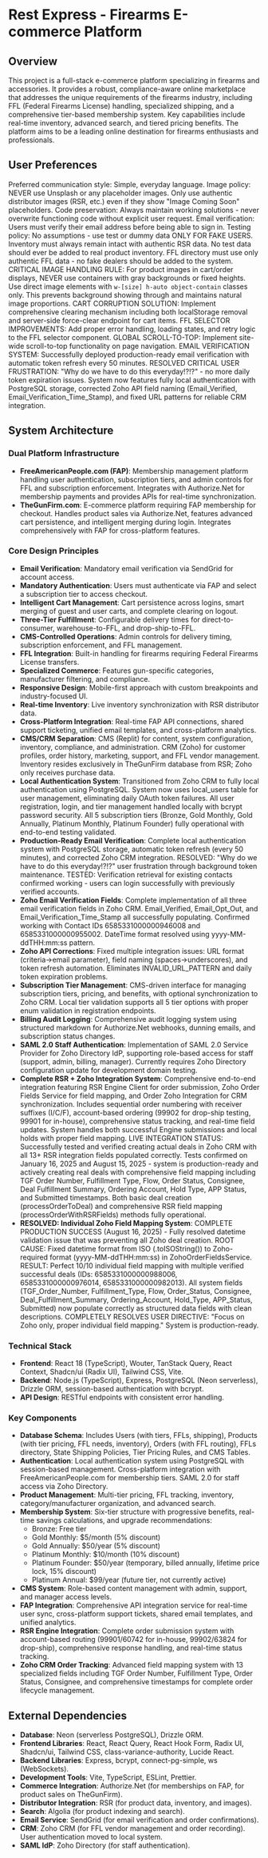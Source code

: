 # Rest Express - Firearms E-commerce Platform

## Overview
This project is a full-stack e-commerce platform specializing in firearms and accessories. It provides a robust, compliance-aware online marketplace that addresses the unique requirements of the firearms industry, including FFL (Federal Firearms License) handling, specialized shipping, and a comprehensive tier-based membership system. Key capabilities include real-time inventory, advanced search, and tiered pricing benefits. The platform aims to be a leading online destination for firearms enthusiasts and professionals.

## User Preferences
Preferred communication style: Simple, everyday language.
Image policy: NEVER use Unsplash or any placeholder images. Only use authentic distributor images (RSR, etc.) even if they show "Image Coming Soon" placeholders.
Code preservation: Always maintain working solutions - never overwrite functioning code without explicit user request.
Email verification: Users must verify their email address before being able to sign in.
Testing policy: No assumptions - use test or dummy data ONLY FOR FAKE USERS. Inventory must always remain intact with authentic RSR data. No test data should ever be added to real product inventory. FFL directory must use only authentic FFL data - no fake dealers should be added to the system.
CRITICAL IMAGE HANDLING RULE: For product images in cart/order displays, NEVER use containers with gray backgrounds or fixed heights. Use direct image elements with `w-[size] h-auto object-contain` classes only. This prevents background showing through and maintains natural image proportions.
CART CORRUPTION SOLUTION: Implement comprehensive clearing mechanism including both localStorage removal and server-side force-clear endpoint for cart items.
FFL SELECTOR IMPROVEMENTS: Add proper error handling, loading states, and retry logic to the FFL selector component.
GLOBAL SCROLL-TO-TOP: Implement site-wide scroll-to-top functionality on page navigation.
EMAIL VERIFICATION SYSTEM: Successfully deployed production-ready email verification with automatic token refresh every 50 minutes. RESOLVED CRITICAL USER FRUSTRATION: "Why do we have to do this everyday!?!?" - no more daily token expiration issues. System now features fully local authentication with PostgreSQL storage, corrected Zoho API field naming (Email_Verified, Email_Verification_Time_Stamp), and fixed URL patterns for reliable CRM integration.

## System Architecture

### Dual Platform Infrastructure
- **FreeAmericanPeople.com (FAP)**: Membership management platform handling user authentication, subscription tiers, and admin controls for FFL and subscription enforcement. Integrates with Authorize.Net for membership payments and provides APIs for real-time synchronization.
- **TheGunFirm.com**: E-commerce platform requiring FAP membership for checkout. Handles product sales via Authorize.Net, features advanced cart persistence, and intelligent merging during login. Integrates comprehensively with FAP for cross-platform features.

### Core Design Principles
- **Email Verification**: Mandatory email verification via SendGrid for account access.
- **Mandatory Authentication**: Users must authenticate via FAP and select a subscription tier to access checkout.
- **Intelligent Cart Management**: Cart persistence across logins, smart merging of guest and user carts, and complete clearing on logout.
- **Three-Tier Fulfillment**: Configurable delivery times for direct-to-consumer, warehouse-to-FFL, and drop-ship-to-FFL.
- **CMS-Controlled Operations**: Admin controls for delivery timing, subscription enforcement, and FFL management.
- **FFL Integration**: Built-in handling for firearms requiring Federal Firearms License transfers.
- **Specialized Commerce**: Features gun-specific categories, manufacturer filtering, and compliance.
- **Responsive Design**: Mobile-first approach with custom breakpoints and industry-focused UI.
- **Real-time Inventory**: Live inventory synchronization with RSR distributor data.
- **Cross-Platform Integration**: Real-time FAP API connections, shared support ticketing, unified email templates, and cross-platform analytics.
- **CMS/CRM Separation**: CMS (Replit) for content, system configuration, inventory, compliance, and administration. CRM (Zoho) for customer profiles, order history, marketing, support, and FFL vendor management. Inventory resides exclusively in TheGunFirm database from RSR; Zoho only receives purchase data.
- **Local Authentication System**: Transitioned from Zoho CRM to fully local authentication using PostgreSQL. System now uses local_users table for user management, eliminating daily OAuth token failures. All user registration, login, and tier management handled locally with bcrypt password security. All 5 subscription tiers (Bronze, Gold Monthly, Gold Annually, Platinum Monthly, Platinum Founder) fully operational with end-to-end testing validated.
- **Production-Ready Email Verification**: Complete local authentication system with PostgreSQL storage, automatic token refresh (every 50 minutes), and corrected Zoho CRM integration. RESOLVED: "Why do we have to do this everyday!?!?" user frustration through background token maintenance. TESTED: Verification retrieval for existing contacts confirmed working - users can login successfully with previously verified accounts.
- **Zoho Email Verification Fields**: Complete implementation of all three email verification fields in Zoho CRM. Email_Verified, Email_Opt_Out, and Email_Verification_Time_Stamp all successfully populating. Confirmed working with Contact IDs 6585331000000946008 and 6585331000000955002. DateTime format resolved using yyyy-MM-ddTHH:mm:ss pattern.
- **Zoho API Corrections**: Fixed multiple integration issues: URL format (criteria→email parameter), field naming (spaces→underscores), and token refresh automation. Eliminates INVALID_URL_PATTERN and daily token expiration problems.
- **Subscription Tier Management**: CMS-driven interface for managing subscription tiers, pricing, and benefits, with optional synchronization to Zoho CRM. Local tier validation supports all 5 tier options with proper enum validation in registration endpoints.
- **Billing Audit Logging**: Comprehensive audit logging system using structured markdown for Authorize.Net webhooks, dunning emails, and subscription status changes.
- **SAML 2.0 Staff Authentication**: Implementation of SAML 2.0 Service Provider for Zoho Directory IdP, supporting role-based access for staff (support, admin, billing, manager). Currently requires Zoho Directory configuration update for development domain testing.
- **Complete RSR + Zoho Integration System**: Comprehensive end-to-end integration featuring RSR Engine Client for order submission, Zoho Order Fields Service for field mapping, and Order Zoho Integration for CRM synchronization. Includes sequential order numbering with receiver suffixes (I/C/F), account-based ordering (99902 for drop-ship testing, 99901 for in-house), comprehensive status tracking, and real-time field updates. System handles both successful Engine submissions and local holds with proper field mapping. LIVE INTEGRATION STATUS: Successfully tested and verified creating actual deals in Zoho CRM with all 13+ RSR integration fields populated correctly. Tests confirmed on January 16, 2025 and August 15, 2025 - system is production-ready and actively creating real deals with comprehensive field mapping including TGF Order Number, Fulfillment Type, Flow, Order Status, Consignee, Deal Fulfillment Summary, Ordering Account, Hold Type, APP Status, and Submitted timestamps. Both basic deal creation (processOrderToDeal) and comprehensive RSR field mapping (processOrderWithRSRFields) methods fully operational.
- **RESOLVED: Individual Zoho Field Mapping System**: COMPLETE PRODUCTION SUCCESS (August 16, 2025) - Fully resolved datetime validation issue that was preventing all Zoho deal creation. ROOT CAUSE: Fixed datetime format from ISO (.toISOString()) to Zoho-required format (yyyy-MM-ddTHH:mm:ss) in ZohoOrderFieldsService. RESULT: Perfect 10/10 individual field mapping with multiple verified successful deals (IDs: 6585331000000988006, 6585331000000976014, 6585331000000982013). All system fields (TGF_Order_Number, Fulfillment_Type, Flow, Order_Status, Consignee, Deal_Fulfillment_Summary, Ordering_Account, Hold_Type, APP_Status, Submitted) now populate correctly as structured data fields with clean descriptions. COMPLETELY RESOLVES USER DIRECTIVE: "Focus on Zoho only, proper individual field mapping." System is production-ready.

### Technical Stack
- **Frontend**: React 18 (TypeScript), Wouter, TanStack Query, React Context, Shadcn/ui (Radix UI), Tailwind CSS, Vite.
- **Backend**: Node.js (TypeScript), Express, PostgreSQL (Neon serverless), Drizzle ORM, session-based authentication with bcrypt.
- **API Design**: RESTful endpoints with consistent error handling.

### Key Components
- **Database Schema**: Includes Users (with tiers, FFLs, shipping), Products (with tier pricing, FFL needs, inventory), Orders (with FFL routing), FFLs directory, State Shipping Policies, Tier Pricing Rules, and CMS Tables.
- **Authentication**: Local authentication system using PostgreSQL with session-based management. Cross-platform integration with FreeAmericanPeople.com for membership tiers. SAML 2.0 for staff access via Zoho Directory.
- **Product Management**: Multi-tier pricing, FFL tracking, inventory, category/manufacturer organization, and advanced search.
- **Membership System**: Six-tier structure with progressive benefits, real-time savings calculations, and upgrade recommendations:
  - Bronze: Free tier
  - Gold Monthly: $5/month (5% discount)
  - Gold Annually: $50/year (5% discount)
  - Platinum Monthly: $10/month (10% discount)
  - Platinum Founder: $50/year (temporary, billed annually, lifetime price lock, 15% discount)
  - Platinum Annual: $99/year (future tier, not currently active)
- **CMS System**: Role-based content management with admin, support, and manager access levels.
- **FAP Integration**: Comprehensive API integration service for real-time user sync, cross-platform support tickets, shared email templates, and unified analytics.
- **RSR Engine Integration**: Complete order submission system with account-based routing (99901/60742 for in-house, 99902/63824 for drop-ship), comprehensive response handling, and real-time status tracking.
- **Zoho CRM Order Tracking**: Advanced field mapping system with 13 specialized fields including TGF Order Number, Fulfillment Type, Order Status, Consignee, and comprehensive timestamps for complete order lifecycle management.

## External Dependencies
- **Database**: Neon (serverless PostgreSQL), Drizzle ORM.
- **Frontend Libraries**: React, React Query, React Hook Form, Radix UI, Shadcn/ui, Tailwind CSS, class-variance-authority, Lucide React.
- **Backend Libraries**: Express, bcrypt, connect-pg-simple, ws (WebSockets).
- **Development Tools**: Vite, TypeScript, ESLint, Prettier.
- **Commerce Integration**: Authorize.Net (for memberships on FAP, for product sales on TheGunFirm).
- **Distributor Integration**: RSR (for product data, inventory, and images).
- **Search**: Algolia (for product indexing and search).
- **Email Service**: SendGrid (for email verification and order confirmations).
- **CRM**: Zoho CRM (for FFL vendor management and order recording). User authentication moved to local system.
- **SAML IdP**: Zoho Directory (for staff authentication).